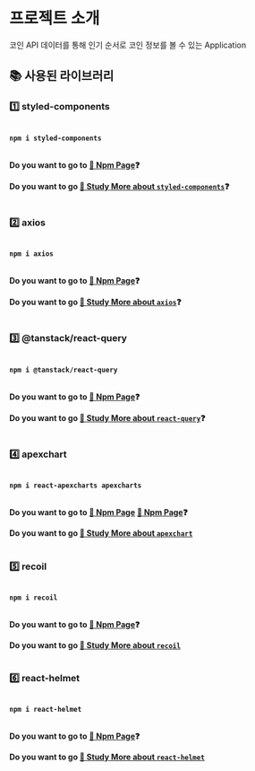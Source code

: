 # 프로젝트 소개

코인 API 데이터를 통해 인기 순서로 코인 정보를 볼 수 있는 Application

## 📚 사용된 라이브러리

### 1️⃣ styled-components

\
**`npm i styled-components`**

\
**Do you want to go to [📄 Npm Page](https://www.npmjs.com/package/styled-components)❓**

**Do you want to go [🧩 Study More about `styled-components`](https://tmdfyd0807.tistory.com/239)❓**

#

### 2️⃣ axios

\
**`npm i axios`**

\
**Do you want to go to [📄 Npm Page](https://www.npmjs.com/package/axios)❓**

**Do you want to go [🧩 Study More about `axios`](https://tmdfyd0807.tistory.com/250)❓**

#

### 3️⃣ @tanstack/react-query

\
**`npm i @tanstack/react-query`**

\
**Do you want to go to [📄 Npm Page](https://www.npmjs.com/package/@tanstack/react-query)❓**

**Do you want to go [🧩 Study More about `react-query`](https://tmdfyd0807.tistory.com/251)❓**

#

### 4️⃣ apexchart

\
**`npm i react-apexcharts apexcharts`**

\
**Do you want to go to [📄 Npm Page](https://www.npmjs.com/package/react-apexcharts) [📄 Npm Page](https://www.npmjs.com/package/apexcharts)❓**

**Do you want to go [🧩 Study More about `apexchart`](https://tmdfyd0807.tistory.com/252)**

#

### 5️⃣ recoil

\
**`npm i recoil`**

\
**Do you want to go to [📄 Npm Page](https://www.npmjs.com/package/recoil)❓**

**Do you want to go [🧩 Study More about `recoil`](https://tmdfyd0807.tistory.com/253)**

#

### 6️⃣ react-helmet

\
**`npm i react-helmet`**

\
**Do you want to go to [📄 Npm Page](https://www.npmjs.com/package/react-helmet)❓**

**Do you want to go [🧩 Study More about `react-helmet`](https://tmdfyd0807.tistory.com/254)**
